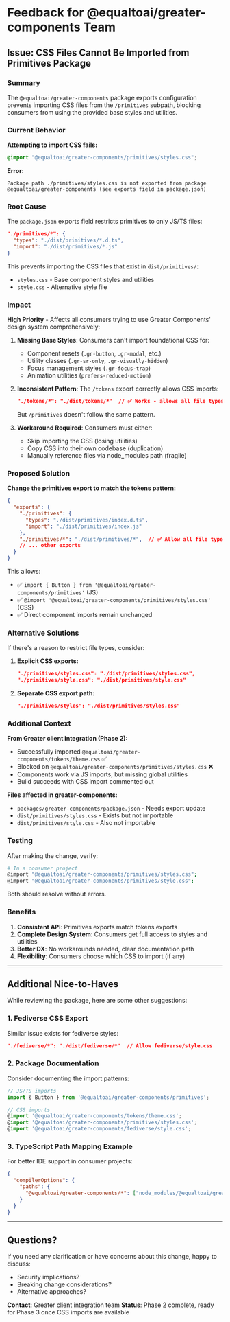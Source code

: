 # Feedback for @equaltoai/greater-components Team

## Issue: CSS Files Cannot Be Imported from Primitives Package

### Summary
The `@equaltoai/greater-components` package exports configuration prevents importing CSS files from the `/primitives` subpath, blocking consumers from using the provided base styles and utilities.

### Current Behavior
**Attempting to import CSS fails:**
```css
@import "@equaltoai/greater-components/primitives/styles.css";
```

**Error:**
```
Package path ./primitives/styles.css is not exported from package 
@equaltoai/greater-components (see exports field in package.json)
```

### Root Cause
The `package.json` exports field restricts primitives to only JS/TS files:

```json
"./primitives/*": {
  "types": "./dist/primitives/*.d.ts",
  "import": "./dist/primitives/*.js"
}
```

This prevents importing the CSS files that exist in `dist/primitives/`:
- `styles.css` - Base component styles and utilities
- `style.css` - Alternative style file

### Impact

**High Priority** - Affects all consumers trying to use Greater Components' design system comprehensively:

1. **Missing Base Styles**: Consumers can't import foundational CSS for:
   - Component resets (`.gr-button`, `.gr-modal`, etc.)
   - Utility classes (`.gr-sr-only`, `.gr-visually-hidden`)
   - Focus management styles (`.gr-focus-trap`)
   - Animation utilities (`prefers-reduced-motion`)

2. **Inconsistent Pattern**: The `/tokens` export correctly allows CSS imports:
   ```json
   "./tokens/*": "./dist/tokens/*"  // ✅ Works - allows all file types
   ```
   But `/primitives` doesn't follow the same pattern.

3. **Workaround Required**: Consumers must either:
   - Skip importing the CSS (losing utilities)
   - Copy CSS into their own codebase (duplication)
   - Manually reference files via node_modules path (fragile)

### Proposed Solution

**Change the primitives export to match the tokens pattern:**

```json
{
  "exports": {
    "./primitives": {
      "types": "./dist/primitives/index.d.ts",
      "import": "./dist/primitives/index.js"
    },
    "./primitives/*": "./dist/primitives/*",  // ✅ Allow all file types
    // ... other exports
  }
}
```

This allows:
- ✅ `import { Button } from '@equaltoai/greater-components/primitives'` (JS)
- ✅ `@import '@equaltoai/greater-components/primitives/styles.css'` (CSS)
- ✅ Direct component imports remain unchanged

### Alternative Solutions

If there's a reason to restrict file types, consider:

1. **Explicit CSS exports:**
   ```json
   "./primitives/styles.css": "./dist/primitives/styles.css",
   "./primitives/style.css": "./dist/primitives/style.css"
   ```

2. **Separate CSS export path:**
   ```json
   "./primitives/styles": "./dist/primitives/styles.css"
   ```

### Additional Context

**From Greater client integration (Phase 2):**
- Successfully imported `@equaltoai/greater-components/tokens/theme.css` ✅
- Blocked on `@equaltoai/greater-components/primitives/styles.css` ❌
- Components work via JS imports, but missing global utilities
- Build succeeds with CSS import commented out

**Files affected in greater-components:**
- `packages/greater-components/package.json` - Needs export update
- `dist/primitives/styles.css` - Exists but not importable
- `dist/primitives/style.css` - Also not importable

### Testing

After making the change, verify:
```bash
# In a consumer project
@import "@equaltoai/greater-components/primitives/styles.css";
@import "@equaltoai/greater-components/primitives/style.css";
```

Both should resolve without errors.

### Benefits

1. **Consistent API**: Primitives exports match tokens exports
2. **Complete Design System**: Consumers get full access to styles and utilities
3. **Better DX**: No workarounds needed, clear documentation path
4. **Flexibility**: Consumers choose which CSS to import (if any)

---

## Additional Nice-to-Haves

While reviewing the package, here are some other suggestions:

### 1. Fediverse CSS Export
Similar issue exists for fediverse styles:
```json
"./fediverse/*": "./dist/fediverse/*"  // Allow fediverse/style.css
```

### 2. Package Documentation
Consider documenting the import patterns:
```typescript
// JS/TS imports
import { Button } from '@equaltoai/greater-components/primitives';

// CSS imports
@import '@equaltoai/greater-components/tokens/theme.css';
@import '@equaltoai/greater-components/primitives/styles.css';
@import '@equaltoai/greater-components/fediverse/style.css';
```

### 3. TypeScript Path Mapping Example
For better IDE support in consumer projects:
```json
{
  "compilerOptions": {
    "paths": {
      "@equaltoai/greater-components/*": ["node_modules/@equaltoai/greater-components/dist/*"]
    }
  }
}
```

---

## Questions?

If you need any clarification or have concerns about this change, happy to discuss:
- Security implications?
- Breaking change considerations?
- Alternative approaches?

**Contact**: Greater client integration team
**Status**: Phase 2 complete, ready for Phase 3 once CSS imports are available

